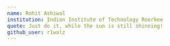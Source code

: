 ```yaml
---
name: Rohit Ashiwal
institution: Indian Institute of Technology Roorkee
quote: Just do it, while the sun is still shinning!
github_user: r1walz
---
```

